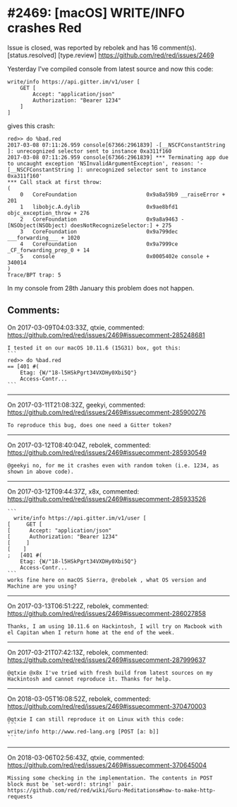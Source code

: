 
#2469: [macOS] WRITE/INFO crashes Red
================================================================================
Issue is closed, was reported by rebolek and has 16 comment(s).
[status.resolved] [type.review]
<https://github.com/red/red/issues/2469>

Yesterday I've compiled console from latest source and now this code: 

```
write/info https://api.gitter.im/v1/user [
	GET [
		Accept: "application/json"
		Authorization: "Bearer 1234"
	]
]
```

gives this crash:

```
red>> do %bad.red
2017-03-08 07:11:26.959 console[67366:2961839] -[__NSCFConstantString ]: unrecognized selector sent to instance 0xa311f160
2017-03-08 07:11:26.959 console[67366:2961839] *** Terminating app due to uncaught exception 'NSInvalidArgumentException', reason: '-[__NSCFConstantString ]: unrecognized selector sent to instance 0xa311f160'
*** Call stack at first throw:
(
	0   CoreFoundation                      0x9a8a59b9 __raiseError + 201
	1   libobjc.A.dylib                     0x9ae8bfd1 objc_exception_throw + 276
	2   CoreFoundation                      0x9a8a9463 -[NSObject(NSObject) doesNotRecognizeSelector:] + 275
	3   CoreFoundation                      0x9a799dec ___forwarding___ + 1020
	4   CoreFoundation                      0x9a7999ce _CF_forwarding_prep_0 + 14
	5   console                             0x0005402e console + 340014
)
Trace/BPT trap: 5
```

In my console from 28th January this problem does not happen.


Comments:
--------------------------------------------------------------------------------

On 2017-03-09T04:03:33Z, qtxie, commented:
<https://github.com/red/red/issues/2469#issuecomment-285248681>

    I tested it on our macOS 10.11.6 (15G31) box, got this:
    ```
    red>> do %bad.red
    == [401 #(
        Etag: {W/"18-l5HSkPgrt34VXDHy0Xbi5Q"}
        Access-Contr...
    ```

--------------------------------------------------------------------------------

On 2017-03-11T21:08:32Z, geekyi, commented:
<https://github.com/red/red/issues/2469#issuecomment-285900276>

    To reproduce this bug, does one need a Gitter token? 

--------------------------------------------------------------------------------

On 2017-03-12T08:40:04Z, rebolek, commented:
<https://github.com/red/red/issues/2469#issuecomment-285930549>

    @geekyi no, for me it crashes even with random token (i.e. 1234, as shown in above code).

--------------------------------------------------------------------------------

On 2017-03-12T09:44:37Z, x8x, commented:
<https://github.com/red/red/issues/2469#issuecomment-285933526>

    ```
      write/info https://api.gitter.im/v1/user [
    [     GET [
    [      Accept: "application/json"
    [      Authorization: "Bearer 1234"
    [     ]
    [    ]
    ;   [401 #(
        Etag: {W/"18-l5HSkPgrt34VXDHy0Xbi5Q"}
        Access-Contr...
    ```
    works fine here on macOS Sierra, @rebolek , what OS version and Machine are you using?

--------------------------------------------------------------------------------

On 2017-03-13T06:51:22Z, rebolek, commented:
<https://github.com/red/red/issues/2469#issuecomment-286027858>

    Thanks, I am using 10.11.6 on Hackintosh, I will try on Macbook with el Capitan when I return home at the end of the week.

--------------------------------------------------------------------------------

On 2017-03-21T07:42:13Z, rebolek, commented:
<https://github.com/red/red/issues/2469#issuecomment-287999637>

    @qtxie @x8x I've tried with fresh build from latest sources on my Hackintosh and cannot reproduce it. Thanks for help.

--------------------------------------------------------------------------------

On 2018-03-05T16:08:52Z, rebolek, commented:
<https://github.com/red/red/issues/2469#issuecomment-370470003>

    @qtxie I can still reproduce it on Linux with this code:
    ```
    write/info http://www.red-lang.org [POST [a: b]]
    ```

--------------------------------------------------------------------------------

On 2018-03-06T02:56:43Z, qtxie, commented:
<https://github.com/red/red/issues/2469#issuecomment-370645004>

    Missing some checking in the implementation. The contents in POST block must be `set-word!: string!` pair.
    https://github.com/red/red/wiki/Guru-Meditations#how-to-make-http-requests

